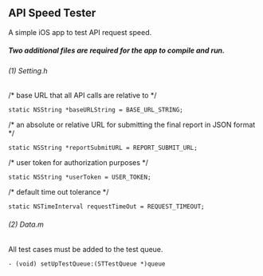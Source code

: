 ## API Speed Tester
A simple iOS app to test API request speed.

##### Two additional files are required for the app to compile and run.
###### (1) Setting.h

/* base URL that all API calls are relative to */
```
static NSString *baseURLString = BASE_URL_STRING;
```

/* an absolute or relative URL for submitting the final report in JSON format */
```
static NSString *reportSubmitURL = REPORT_SUBMIT_URL;
```

/* user token for authorization purposes */
```
static NSString *userToken = USER_TOKEN;
```

/* default time out tolerance */
```
static NSTimeInterval requestTimeOut = REQUEST_TIMEOUT;
```

###### (2) Data.m
All test cases must be added to the test queue.
```
- (void) setUpTestQueue:(STTestQueue *)queue 
```



